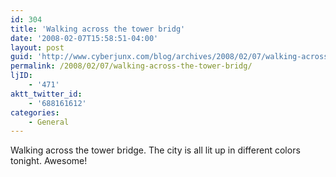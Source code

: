 ```yaml
---
id: 304
title: 'Walking across the tower bridg'
date: '2008-02-07T15:58:51-04:00'
layout: post
guid: 'http://www.cyberjunx.com/blog/archives/2008/02/07/walking-across-the-tower-bridg/'
permalink: /2008/02/07/walking-across-the-tower-bridg/
ljID:
    - '471'
aktt_twitter_id:
    - '688161612'
categories:
    - General
---
```


Walking across the tower bridge. The city is all lit up in different colors tonight. Awesome!